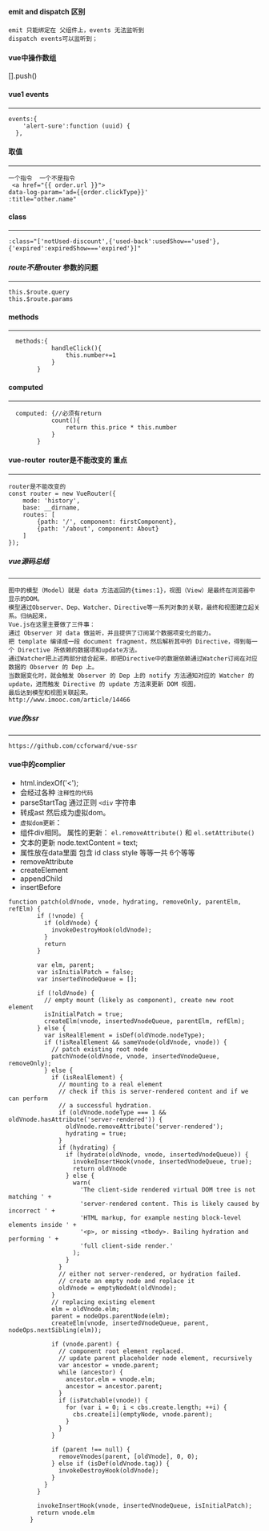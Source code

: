 #### emit and dispatch 区别
```
emit 只能绑定在 父组件上，events 无法监听到
dispatch events可以监听到；
```
#### vue中操作数组  
[].push()  
#### vue1 events
---------------------
```
events:{
    'alert-sure':function (uuid) {
  },
```
#### 取值
----------------
```
一个指令  一个不是指令
 <a href="{{ order.url }}">
data-log-param='ad={{order.clickType}}'
:title="other.name" 
```
#### class
---------------
```
:class="['notUsed-discount',{'used-back':usedShow=='used'},{'expired':expiredShow==='expired'}]" 
```
#### $route 不是$router 参数的问题
---------------------------
```
this.$route.query
this.$route.params
```
#### methods
----------------------
```
  methods:{
            handleClick(){
                this.number+=1
            }
        }
```
#### computed
---------------
```
  computed: {//必须有return 
            count(){
                return this.price * this.number
            }
        }
```
#### vue-router  router是不能改变的 重点
---------------------
```
router是不能改变的
const router = new VueRouter({
    mode: 'history',
    base: __dirname,
    routes: [
        {path: '/', component: firstComponent},
        {path: '/about', component: About}
    ]
});
```
##### vue源码总结
-----------------------------
```
图中的模型（Model）就是 data 方法返回的{times:1}，视图（View）是最终在浏览器中显示的DOM。
模型通过Observer、Dep、Watcher、Directive等一系列对象的关联，最终和视图建立起关系。归纳起来，
Vue.js在这里主要做了三件事：
通过 Observer 对 data 做监听，并且提供了订阅某个数据项变化的能力。
把 template 编译成一段 document fragment，然后解析其中的 Directive，得到每一个 Directive 所依赖的数据项和update方法。
通过Watcher把上述两部分结合起来，即把Directive中的数据依赖通过Watcher订阅在对应数据的 Observer 的 Dep 上。
当数据变化时，就会触发 Observer 的 Dep 上的 notify 方法通知对应的 Watcher 的 update，进而触发 Directive 的 update 方法来更新 DOM 视图，
最后达到模型和视图关联起来。
http://www.imooc.com/article/14466
```
##### vue的ssr
------------------------------
```
https://github.com/ccforward/vue-ssr
```

####  


#### vue中的complier

- html.indexOf('<');
- 会经过各种 `注释性的代码`
- parseStartTag 通过正则 `<div` 字符串 
- 转成ast 然后成为虚拟dom。
- `虚拟dom更新`：
 - 组件div相同。 属性的更新：  `el.removeAttribute()` 和 `el.setAttribute()`
 - 文本的更新   node.textContent = text;
-  属性放在data里面 包含 id class style  等等一共 6个等等
- removeAttribute
- createElement
- appendChild
- insertBefore

```
function patch(oldVnode, vnode, hydrating, removeOnly, parentElm, refElm) {
        if (!vnode) {
          if (oldVnode) {
            invokeDestroyHook(oldVnode);
          }
          return
        }

        var elm, parent;
        var isInitialPatch = false;
        var insertedVnodeQueue = [];

        if (!oldVnode) {
          // empty mount (likely as component), create new root element
          isInitialPatch = true;
          createElm(vnode, insertedVnodeQueue, parentElm, refElm);
        } else {
          var isRealElement = isDef(oldVnode.nodeType);
          if (!isRealElement && sameVnode(oldVnode, vnode)) {
            // patch existing root node
            patchVnode(oldVnode, vnode, insertedVnodeQueue, removeOnly);
          } else {
            if (isRealElement) {
              // mounting to a real element
              // check if this is server-rendered content and if we can perform
              // a successful hydration.
              if (oldVnode.nodeType === 1 && oldVnode.hasAttribute('server-rendered')) {
                oldVnode.removeAttribute('server-rendered');
                hydrating = true;
              }
              if (hydrating) {
                if (hydrate(oldVnode, vnode, insertedVnodeQueue)) {
                  invokeInsertHook(vnode, insertedVnodeQueue, true);
                  return oldVnode
                } else {
                  warn(
                    'The client-side rendered virtual DOM tree is not matching ' +
                    'server-rendered content. This is likely caused by incorrect ' +
                    'HTML markup, for example nesting block-level elements inside ' +
                    '<p>, or missing <tbody>. Bailing hydration and performing ' +
                    'full client-side render.'
                  );
                }
              }
              // either not server-rendered, or hydration failed.
              // create an empty node and replace it
              oldVnode = emptyNodeAt(oldVnode);
            }
            // replacing existing element
            elm = oldVnode.elm;
            parent = nodeOps.parentNode(elm);
            createElm(vnode, insertedVnodeQueue, parent, nodeOps.nextSibling(elm));

            if (vnode.parent) {
              // component root element replaced.
              // update parent placeholder node element, recursively
              var ancestor = vnode.parent;
              while (ancestor) {
                ancestor.elm = vnode.elm;
                ancestor = ancestor.parent;
              }
              if (isPatchable(vnode)) {
                for (var i = 0; i < cbs.create.length; ++i) {
                  cbs.create[i](emptyNode, vnode.parent);
                }
              }
            }

            if (parent !== null) {
              removeVnodes(parent, [oldVnode], 0, 0);
            } else if (isDef(oldVnode.tag)) {
              invokeDestroyHook(oldVnode);
            }
          }
        }

        invokeInsertHook(vnode, insertedVnodeQueue, isInitialPatch);
        return vnode.elm
      }
```


